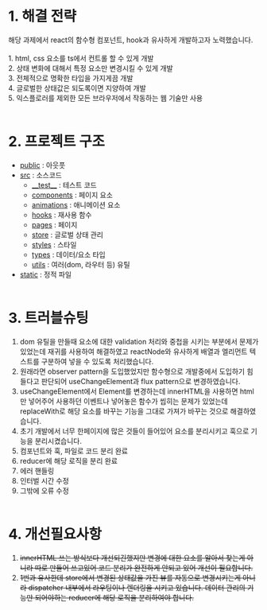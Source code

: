 <h1>1. 해결 전략</h1>
해당 과제에서 react의 함수형 컴포넌트, hook과 유사하게 개발하고자 노력했습니다. <br><br>
1. html, css 요소를 ts에서 컨트롤 할 수 있게 개발<br/>
2. 상태 변화에 대해서 특정 요소만 변경시킬 수 있게 개발<br/>
3. 전체적으로 명확한 타입을 가지게끔 개발<br/>
4. 글로벌한 상태값은 되도록이면 지양하여 개발<br/>
5. 익스플로러를 제외한 모든 브라우저에서 작동하는 웹 기술만 사용<br/><br>

<h1>2. 프로젝트 구조</h1>

- [public](./public) : 아웃풋
- [src](./src) : 소스코드
  - [\_\_test\_\_](./src/__test__) : 테스트 코드
  - [components](./src/components) : 페이지 요소
  - [animations](./src/animations) : 애니메이션 요소
  - [hooks](./src/hooks) : 재사용 함수
  - [pages](./src/pages) : 페이지
  - [store](./src/store) : 글로벌 상태 관리
  - [styles](./src/styles) : 스타일
  - [types](./src/types) : 데이터/요소 타입
  - [utils](./src/utils) : 여러(dom, 라우터 등) 유틸
- [static](./static) : 정적 파일
  <br><br>

<h1>3. 트러블슈팅</h1>

1. dom 유틸을 만들때 요소에 대한 validation 처리와 중첩을 시키는 부분에서 문제가 있었는데 재귀를 사용하여 해결하였고 reactNode와 유사하게 배열과 엘리먼트 텍스트를 구분하여 넣을 수 있도록 처리했습니다.
2. 원래라면 observer pattern을 도입했었지만 함수형으로 개발중에서 도입하기 힘들다고 판단되어 useChangeElement과 flux pattern으로 변경하였습니다.
3. useChangeElement에서 Element를 변경하는데 innerHTML을 사용하면 html만 넣어주어 사용하던 이벤트나 넣어놓은 함수가 씹히는 문제가 있었는데 replaceWith로 해당 요소를 바꾸는 기능을 그대로 가져가 바꾸는 것으로 해결하였습니다.
4. 초기 개발에서 너무 한페이지에 많은 것들이 들어있어 요소를 분리시키고 훅으로 기능을 분리시켰습니다.
5. 컴포넌트와 훅, 파일로 코드 분리 완료
6. reducer에 해당 로직을 분리 완료
7. 에러 핸들링
8. 인터벌 시간 수정
9. 그밖에 오류 수정
   <br><br>

<h1>4. 개선필요사항</h1>

1. ~~innerHTML 쓰는 방식보다 개선되긴했지만 변경에 대한 요소를 알아서 찾는게 아니라 따로 만들어 쓰고있어 코드 분리가 완전하게 안되고 있어 개선이 필요합니다.~~
2. ~~1번과 유사한데 store에서 변경된 상태값을 가진 뷰를 자동으로 변경시키는게 아니라 dispatcher 내부에서 라우팅이나 렌더링을 시키고 있습니다. 데이터 관리의 기능만 되어야하는 reducer에 해당 로직을 분리하여야 합니다.~~
   <br><br>

